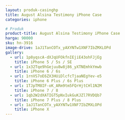 ```yaml
---
layout: produk-casinghp
title: August Alsina Testimony iPhone Case
categories: iphone

# Produk
product-title: August Alsina Testimony iPhone Case
harga: 90000
sku: hn-3916
image-drive: 1aJ1TanCOTx_yAXYNTw1XNF7IbZMXLOPd
gallery:
  - url: 1p8yqscA-dXJqUFOkfnIEjiE43ohFJjEg
    title: iPhone 5 / 5s / SE
  - url: 1x32Tqe9hGejuu8w8j86_yXTNEmhkYmwb
    title: iPhone 6 / 6s
  - url: 1rnVS7oE6ZX3HUiDlcfcTjaaNEgYev-e5
    title: iPhone 6 Plus / 6s Plus
  - url: 1TJpTM8IF-oK_ARm9tm5FQrHjtCHl1N2M
    title: iPhone 7 / 8
  - url: 1qb2W2dXATIGT5pNxIukGuKJZl7RVDQb7
    title: iPhone 7 Plus / 8 Plus
  - url: 1aJ1TanCOTx_yAXYNTw1XNF7IbZMXLOPd
    title: iPhone X
---
```

